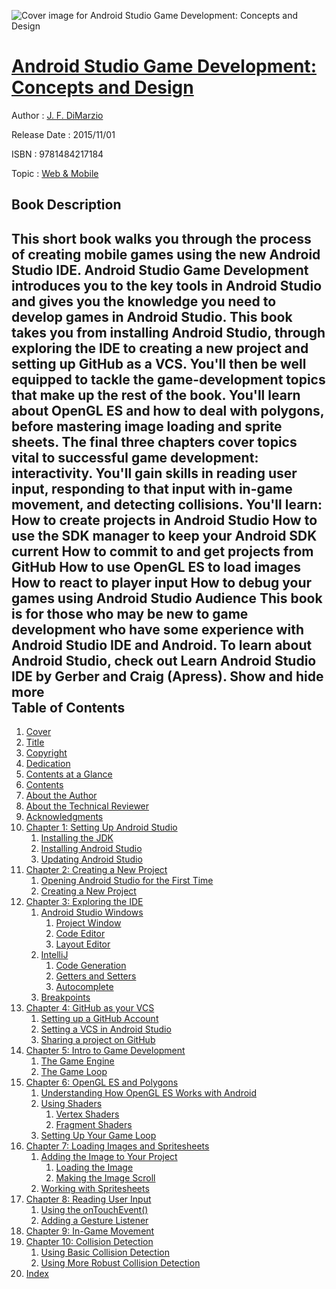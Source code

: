 ![Cover image for Android Studio Game Development: Concepts and Design](https://imgdetail.ebookreading.net/cover/cover/web_mobile/EB9781484217184.jpg)

[Android Studio Game Development: Concepts and Design](https://ebookreading.net/view/book/Android+Studio+Game+Development%3A+Concepts+and+Design-EB9781484217184_1.html "Android Studio Game Development: Concepts and Design")
====================================================================================================================

Author : [J. F. DiMarzio](https://ebookreading.net/search/author/J.+F.+DiMarzio)

Release Date : 2015/11/01

ISBN : 9781484217184

Topic : [Web & Mobile](https://ebookreading.net/search/category/web-mobile)

Book Description
-----------------

 This short book walks you through the process of creating mobile games using the new Android Studio IDE. Android Studio Game Development introduces you to the key tools in Android Studio and gives you the knowledge you need to develop games in Android Studio.
This book takes you from installing Android Studio, through exploring the IDE to creating a new project and setting up GitHub as a VCS. You'll then be well equipped to tackle the game-development topics that make up the rest of the book. You'll learn about OpenGL ES and how to deal with polygons, before mastering image loading and sprite sheets.
The final three chapters cover topics vital to successful game development: interactivity. You'll gain skills in reading user input, responding to that input with in-game movement, and detecting collisions.
You'll learn:
How to create projects in Android Studio
How to use the SDK manager to keep your Android SDK current
How to commit to and get projects from GitHub
How to use OpenGL ES to load images
How to react to player input
How to debug your games using Android Studio
Audience
This book is for those who may be new to game development who have some experience with Android Studio IDE and Android. To learn about Android Studio, check out Learn Android Studio IDE by Gerber and Craig (Apress).
        Show and hide more                
Table of Contents
-----------------

1. [Cover](https://ebookreading.net/view/book/Android+Studio+Game+Development%3A+Concepts+and+Design-EB9781484217184_1.html)
1. [Title](https://ebookreading.net/view/book/Android+Studio+Game+Development%3A+Concepts+and+Design-EB9781484217184_2.html)
1. [Copyright](https://ebookreading.net/view/book/Android+Studio+Game+Development%3A+Concepts+and+Design-EB9781484217184_3.html)
1. [Dedication](https://ebookreading.net/view/book/Android+Studio+Game+Development%3A+Concepts+and+Design-EB9781484217184_4.html)
1. [Contents at a Glance](https://ebookreading.net/view/book/Android+Studio+Game+Development%3A+Concepts+and+Design-EB9781484217184_5.html)
1. [Contents](https://ebookreading.net/view/book/Android+Studio+Game+Development%3A+Concepts+and+Design-EB9781484217184_6.html)
1. [About the Author](https://ebookreading.net/view/book/Android+Studio+Game+Development%3A+Concepts+and+Design-EB9781484217184_7.html)
1. [About the Technical Reviewer](https://ebookreading.net/view/book/Android+Studio+Game+Development%3A+Concepts+and+Design-EB9781484217184_8.html)
1. [Acknowledgments](https://ebookreading.net/view/book/Android+Studio+Game+Development%3A+Concepts+and+Design-EB9781484217184_9.html)
1. [Chapter 1: Setting Up Android Studio](https://ebookreading.net/view/book/Android+Studio+Game+Development%3A+Concepts+and+Design-EB9781484217184_10.html)
    1. [Installing the JDK](https://ebookreading.net/view/book/Android+Studio+Game+Development%3A+Concepts+and+Design-EB9781484217184_10.html#Sec1)
    1. [Installing Android Studio](https://ebookreading.net/view/book/Android+Studio+Game+Development%3A+Concepts+and+Design-EB9781484217184_10.html#Sec2)
    1. [Updating Android Studio](https://ebookreading.net/view/book/Android+Studio+Game+Development%3A+Concepts+and+Design-EB9781484217184_10.html#Sec3)
1. [Chapter 2: Creating a New Project](https://ebookreading.net/view/book/Android+Studio+Game+Development%3A+Concepts+and+Design-EB9781484217184_11.html)
    1. [Opening Android Studio for the First Time](https://ebookreading.net/view/book/Android+Studio+Game+Development%3A+Concepts+and+Design-EB9781484217184_11.html#Sec1)
    1. [Creating a New Project](https://ebookreading.net/view/book/Android+Studio+Game+Development%3A+Concepts+and+Design-EB9781484217184_11.html#Sec2)
1. [Chapter 3: Exploring the IDE](https://ebookreading.net/view/book/Android+Studio+Game+Development%3A+Concepts+and+Design-EB9781484217184_12.html)
    1. [Android Studio Windows](https://ebookreading.net/view/book/Android+Studio+Game+Development%3A+Concepts+and+Design-EB9781484217184_12.html#Sec1)
        1. [Project Window](https://ebookreading.net/view/book/Android+Studio+Game+Development%3A+Concepts+and+Design-EB9781484217184_12.html#Sec2)
        1. [Code Editor](https://ebookreading.net/view/book/Android+Studio+Game+Development%3A+Concepts+and+Design-EB9781484217184_12.html#Sec3)
        1. [Layout Editor](https://ebookreading.net/view/book/Android+Studio+Game+Development%3A+Concepts+and+Design-EB9781484217184_12.html#Sec4)
    1. [IntelliJ](https://ebookreading.net/view/book/Android+Studio+Game+Development%3A+Concepts+and+Design-EB9781484217184_12.html#Sec5)
        1. [Code Generation](https://ebookreading.net/view/book/Android+Studio+Game+Development%3A+Concepts+and+Design-EB9781484217184_12.html#Sec6)
        1. [Getters and Setters](https://ebookreading.net/view/book/Android+Studio+Game+Development%3A+Concepts+and+Design-EB9781484217184_12.html#Sec7)
        1. [Autocomplete](https://ebookreading.net/view/book/Android+Studio+Game+Development%3A+Concepts+and+Design-EB9781484217184_12.html#Sec8)
    1. [Breakpoints](https://ebookreading.net/view/book/Android+Studio+Game+Development%3A+Concepts+and+Design-EB9781484217184_12.html#Sec9)
1. [Chapter 4: GitHub as your VCS](https://ebookreading.net/view/book/Android+Studio+Game+Development%3A+Concepts+and+Design-EB9781484217184_13.html)
    1. [Setting up a GitHub Account](https://ebookreading.net/view/book/Android+Studio+Game+Development%3A+Concepts+and+Design-EB9781484217184_13.html#Sec1)
    1. [Setting a VCS in Android Studio](https://ebookreading.net/view/book/Android+Studio+Game+Development%3A+Concepts+and+Design-EB9781484217184_13.html#Sec2)
    1. [Sharing a project on GitHub](https://ebookreading.net/view/book/Android+Studio+Game+Development%3A+Concepts+and+Design-EB9781484217184_13.html#Sec3)
1. [Chapter 5: Intro to Game Development](https://ebookreading.net/view/book/Android+Studio+Game+Development%3A+Concepts+and+Design-EB9781484217184_14.html)
    1. [The Game Engine](https://ebookreading.net/view/book/Android+Studio+Game+Development%3A+Concepts+and+Design-EB9781484217184_14.html#Sec1)
    1. [The Game Loop](https://ebookreading.net/view/book/Android+Studio+Game+Development%3A+Concepts+and+Design-EB9781484217184_14.html#Sec2)
1. [Chapter 6: OpenGL ES and Polygons](https://ebookreading.net/view/book/Android+Studio+Game+Development%3A+Concepts+and+Design-EB9781484217184_15.html)
    1. [Understanding How OpenGL ES Works with Android](https://ebookreading.net/view/book/Android+Studio+Game+Development%3A+Concepts+and+Design-EB9781484217184_15.html#Sec1)
    1. [Using Shaders](https://ebookreading.net/view/book/Android+Studio+Game+Development%3A+Concepts+and+Design-EB9781484217184_15.html#Sec2)
        1. [Vertex Shaders](https://ebookreading.net/view/book/Android+Studio+Game+Development%3A+Concepts+and+Design-EB9781484217184_15.html#Sec3)
        1. [Fragment Shaders](https://ebookreading.net/view/book/Android+Studio+Game+Development%3A+Concepts+and+Design-EB9781484217184_15.html#Sec4)
    1. [Setting Up Your Game Loop](https://ebookreading.net/view/book/Android+Studio+Game+Development%3A+Concepts+and+Design-EB9781484217184_15.html#Sec5)
1. [Chapter 7: Loading Images and Spritesheets](https://ebookreading.net/view/book/Android+Studio+Game+Development%3A+Concepts+and+Design-EB9781484217184_16.html)
    1. [Adding the Image to Your Project](https://ebookreading.net/view/book/Android+Studio+Game+Development%3A+Concepts+and+Design-EB9781484217184_16.html#Sec1)
        1. [Loading the Image](https://ebookreading.net/view/book/Android+Studio+Game+Development%3A+Concepts+and+Design-EB9781484217184_16.html#Sec2)
        1. [Making the Image Scroll](https://ebookreading.net/view/book/Android+Studio+Game+Development%3A+Concepts+and+Design-EB9781484217184_16.html#Sec3)
    1. [Working with Spritesheets](https://ebookreading.net/view/book/Android+Studio+Game+Development%3A+Concepts+and+Design-EB9781484217184_16.html#Sec4)
1. [Chapter 8: Reading User Input](https://ebookreading.net/view/book/Android+Studio+Game+Development%3A+Concepts+and+Design-EB9781484217184_17.html)
    1. [Using the onTouchEvent()](https://ebookreading.net/view/book/Android+Studio+Game+Development%3A+Concepts+and+Design-EB9781484217184_17.html#Sec1)
    1. [Adding a Gesture Listener](https://ebookreading.net/view/book/Android+Studio+Game+Development%3A+Concepts+and+Design-EB9781484217184_17.html#Sec2)
1. [Chapter 9: In-Game Movement](https://ebookreading.net/view/book/Android+Studio+Game+Development%3A+Concepts+and+Design-EB9781484217184_18.html)
1. [Chapter 10: Collision Detection](https://ebookreading.net/view/book/Android+Studio+Game+Development%3A+Concepts+and+Design-EB9781484217184_19.html)
    1. [Using Basic Collision Detection](https://ebookreading.net/view/book/Android+Studio+Game+Development%3A+Concepts+and+Design-EB9781484217184_19.html#Sec1)
    1. [Using More Robust Collision Detection](https://ebookreading.net/view/book/Android+Studio+Game+Development%3A+Concepts+and+Design-EB9781484217184_19.html#Sec2)
1. [Index](https://ebookreading.net/view/book/Android+Studio+Game+Development%3A+Concepts+and+Design-EB9781484217184_20.html)
